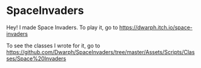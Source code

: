 # SpaceInvaders

Hey! I made Space Invaders. 
To play it, go to https://dwarph.itch.io/space-invaders

To see the classes I wrote for it, go to https://github.com/Dwarph/SpaceInvaders/tree/master/Assets/Scripts/Classes/Space%20Invaders
